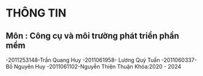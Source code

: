 # THÔNG TIN
## Môn : Công cụ và môi trường phát triển phần mềm
-2011253148-Trần Quang Huy 
-2011061958- Lương Quý Tuấn
-2011060337- Bồ Nguyên Huy
-2011061102-Nguyễn Thiện Thuận
Khóa:2020 - 2024
